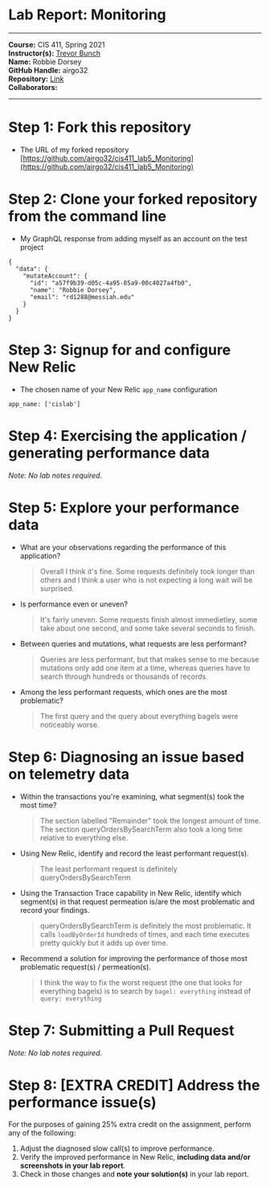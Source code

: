 # Lab Report: Monitoring
___
**Course:** CIS 411, Spring 2021  
**Instructor(s):** [Trevor Bunch](https://github.com/trevordbunch)  
**Name:** Robbie Dorsey  
**GitHub Handle:** airgo32  
**Repository:** [Link](https://github.com/airgo32/cis411_lab5_Monitoring)    
**Collaborators:** 
___

# Step 1: Fork this repository
- The URL of my forked repository   
[https://github.com/airgo32/cis411_lab5_Monitoring](https://github.com/airgo32/cis411_lab5_Monitoring)

# Step 2: Clone your forked repository from the command line
- My GraphQL response from adding myself as an account on the test project
```
{
  "data": {
    "mutateAccount": {
      "id": "a57f9b39-d05c-4a95-85a9-00c4027a4fb0",
      "name": "Robbie Dorsey",
      "email": "rd1288@messiah.edu"
    }
  }
}
```

# Step 3: Signup for and configure New Relic
- The chosen name of your New Relic ```app_name``` configuration
```
app_name: ['cislab']
```

# Step 4: Exercising the application / generating performance data

_Note: No lab notes required._

# Step 5: Explore your performance data
* What are your observations regarding the performance of this application? 
  > Overall I think it's fine. Some requests definitely took longer than others and I think a user who is not expecting a long wait will be surprised.
* Is performance even or uneven? 
  > It's fairly uneven. Some requests finish almost immedietley, some take about one second, and some take several seconds to finish.
* Between queries and mutations, what requests are less performant? 
  > Queries are less performant, but that makes sense to me because mutations only add one item at a time, whereas queries have to search through hundreds or thousands of records.
* Among the less performant requests, which ones are the most problematic?
  > The first query and the query about everything bagels were noticeably worse. 

# Step 6: Diagnosing an issue based on telemetry data
* Within the transactions you're examining, what segment(s) took the most time?
  > The section labelled "Remainder" took the longest amount of time. The section queryOrdersBySearchTerm also took a long time relative to everything else.
* Using New Relic, identify and record the least performant request(s).
  > The least performant request is definitely queryOrdersBySearchTerm
* Using the Transaction Trace capability in New Relic, identify which segment(s) in that request permeation is/are the most problematic and record your findings.
  > queryOrdersBySearchTerm is definitely the most problematic. It calls `loadByOrderId` hundreds of times, and each time executes pretty quickly but it adds up over time.
* Recommend a solution for improving the performance of those most problematic request(s) / permeation(s).
  > I think the way to fix the worst request (the one that looks for everything bagels) is to search by `bagel: everything` instead of `query: everything`

# Step 7: Submitting a Pull Request
_Note: No lab notes required._

# Step 8: [EXTRA CREDIT] Address the performance issue(s)
For the purposes of gaining 25% extra credit on the assignment, perform any of the following:
1. Adjust the diagnosed slow call(s) to improve performance. 
2. Verify the improved performance in New Relic, **including data and/or screenshots in your lab report**.
2. Check in those changes and **note your solution(s)** in your lab report.